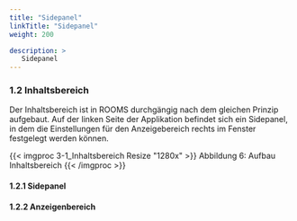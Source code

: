 ```yaml
---
title: "Sidepanel"
linkTitle: "Sidepanel"
weight: 200

description: >
   Sidepanel
---
```


### 1.2 Inhaltsbereich
Der Inhaltsbereich ist in ROOMS durchgängig nach dem gleichen Prinzip aufgebaut. Auf der linken Seite der Applikation befindet sich ein Sidepanel, in dem die Einstellungen für den Anzeigebereich rechts im Fenster festgelegt werden können.

{{< imgproc 3-1_Inhaltsbereich Resize "1280x" >}}
Abbildung 6: Aufbau Inhaltsbereich
{{< /imgproc >}}

#### 1.2.1 Sidepanel

#### 1.2.2 Anzeigenbereich